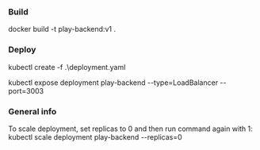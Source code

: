 ### Build

docker build -t play-backend:v1 .

### Deploy

kubectl create -f .\deployment.yaml

kubectl expose deployment play-backend --type=LoadBalancer --port=3003


### General info

To scale deployment, set replicas to 0 and then run command again with 1:
kubectl scale deployment play-backend --replicas=0